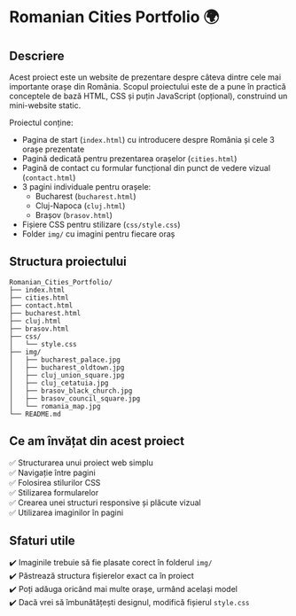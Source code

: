 # Romanian Cities Portfolio 🌍

## Descriere

Acest proiect este un website de prezentare despre câteva dintre cele mai importante orașe din România. Scopul proiectului este de a pune în practică conceptele de bază HTML, CSS și puțin JavaScript (opțional), construind un mini-website static.

Proiectul conține:

- Pagina de start (`index.html`) cu introducere despre România și cele 3 orașe prezentate
- Pagină dedicată pentru prezentarea orașelor (`cities.html`)
- Pagină de contact cu formular funcțional din punct de vedere vizual (`contact.html`)
- 3 pagini individuale pentru orașele:
  - Bucharest (`bucharest.html`)
  - Cluj-Napoca (`cluj.html`)
  - Brașov (`brasov.html`)
- Fișiere CSS pentru stilizare (`css/style.css`)
- Folder `img/` cu imagini pentru fiecare oraș

## Structura proiectului

```
Romanian_Cities_Portfolio/
├── index.html
├── cities.html
├── contact.html
├── bucharest.html
├── cluj.html
├── brasov.html
├── css/
│   └── style.css
├── img/
│   ├── bucharest_palace.jpg
│   ├── bucharest_oldtown.jpg
│   ├── cluj_union_square.jpg
│   ├── cluj_cetatuia.jpg
│   ├── brasov_black_church.jpg
│   ├── brasov_council_square.jpg
│   └── romania_map.jpg
└── README.md
```

## Ce am învățat din acest proiect

✅ Structurarea unui proiect web simplu  
✅ Navigație între pagini  
✅ Folosirea stilurilor CSS  
✅ Stilizarea formularelor  
✅ Crearea unei structuri responsive și plăcute vizual  
✅ Utilizarea imaginilor în pagini

## Sfaturi utile

✔️ Imaginile trebuie să fie plasate corect în folderul `img/`  
✔️ Păstrează structura fișierelor exact ca în proiect  
✔️ Poți adăuga oricând mai multe orașe, urmând același model  
✔️ Dacă vrei să îmbunătățești designul, modifică fișierul `style.css`
